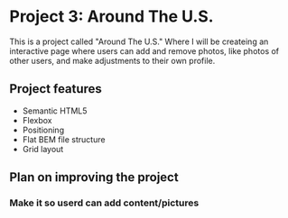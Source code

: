 # Project 3: Around The U.S.

This is a project called "Around The U.S." Where I will be createing an interactive page where users can add and remove photos, like photos of other users, and make adjustments to their own profile.

## Project features

- Semantic HTML5
- Flexbox
- Positioning
- Flat BEM file structure
- Grid layout

## Plan on improving the project

### Make it so userd can add content/pictures
